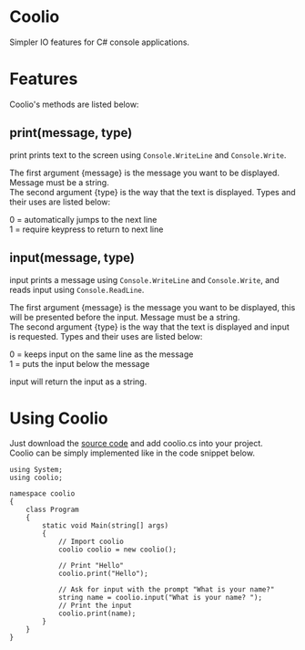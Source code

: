 # Coolio
Simpler IO features for C# console applications.

# Features
Coolio's methods are listed below:

## print(message, type)
print prints text to the screen using ``` Console.WriteLine ``` and ``` Console.Write ```. 

The first argument {message} is the message you want to be displayed. Message must be a string.\
The second argument {type} is the way that the text is displayed. Types and their uses are listed below:

0 = automatically jumps to the next line\
1 = require keypress to return to next line
       
## input(message, type)
input prints a message using ``` Console.WriteLine ``` and ``` Console.Write ```, and reads input using ``` Console.ReadLine ```.

The first argument {message} is the message you want to be displayed, this will be presented before the input. Message must be a string.\
The second argument {type} is the way that the text is displayed and input is requested. Types and their uses are listed below:

0 = keeps input on the same line as the message\
1 = puts the input below the message

input will return the input as a string.

# Using Coolio
Just download the [source code](https://github.com/windingtheropes/coolio/archive/main.zip "main.zip") and add coolio.cs into your project.\
Coolio can be simply implemented like in the code snippet below.

```
using System;
using coolio;

namespace coolio
{
    class Program
    {
        static void Main(string[] args)
        {
            // Import coolio
            coolio coolio = new coolio();
            
            // Print "Hello"
            coolio.print("Hello");
            
            // Ask for input with the prompt "What is your name?"
            string name = coolio.input("What is your name? ");
            // Print the input
            coolio.print(name);
        }
    }
}

```
